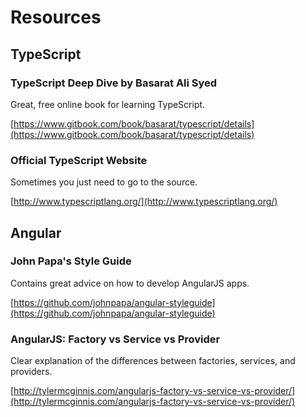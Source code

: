 
# Resources

## TypeScript

### TypeScript Deep Dive by Basarat Ali Syed

Great, free online book for learning TypeScript.

[https://www.gitbook.com/book/basarat/typescript/details](https://www.gitbook.com/book/basarat/typescript/details)

### Official TypeScript Website

Sometimes you just need to go to the source.

[http://www.typescriptlang.org/](http://www.typescriptlang.org/)

## Angular

### John Papa's Style Guide

Contains great advice on how to develop AngularJS apps.

[https://github.com/johnpapa/angular-styleguide](https://github.com/johnpapa/angular-styleguide)

### AngularJS: Factory vs Service vs Provider

Clear explanation of the differences between factories, services, and providers.

[http://tylermcginnis.com/angularjs-factory-vs-service-vs-provider/](http://tylermcginnis.com/angularjs-factory-vs-service-vs-provider/)
